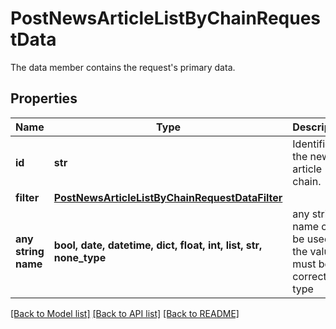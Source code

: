 # PostNewsArticleListByChainRequestData

The data member contains the request's primary data.

## Properties
Name | Type | Description | Notes
------------ | ------------- | ------------- | -------------
**id** | **str** | Identifier of the news article chain. | 
**filter** | [**PostNewsArticleListByChainRequestDataFilter**](PostNewsArticleListByChainRequestDataFilter.md) |  | [optional] 
**any string name** | **bool, date, datetime, dict, float, int, list, str, none_type** | any string name can be used but the value must be the correct type | [optional]

[[Back to Model list]](../README.md#documentation-for-models) [[Back to API list]](../README.md#documentation-for-api-endpoints) [[Back to README]](../README.md)


